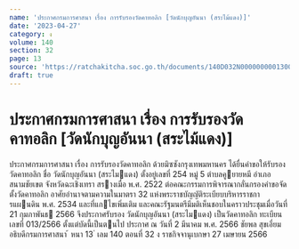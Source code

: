 ```yaml
---
name: 'ประกาศกรมการศาสนา เรื่อง การรับรองวัดคาทอลิก [วัดนักบุญอันนา (สระไม้แดง)]'
date: '2023-04-27'
category: ง
volume: 140
section: 32
page: 13
source: 'https://ratchakitcha.soc.go.th/documents/140D032N0000000001300.pdf'
draft: true
---
```


# ประกาศกรมการศาสนา เรื่อง การรับรองวัดคาทอลิก [วัดนักบุญอันนา (สระไม้แดง)]

ประกาศกรมการศาสนา เรื่อง การรับรองวัดคาทอลิก ด้วยมิซซังกรุงเทพมหานคร ได้ยื่นคําขอให้รับรองวัดคาทอลิก ชื่อ วัดนักบุญอันนา (สระไมแดง) ตั้งอยู่เลขที่ 254 หมู่ 5 ตําบลคูยายหมี อําเภอสนามชัยเขต จังหวัดฉะเชิงเทรา สรางเมื่อ พ.ศ. 2522 ต่อคณะกรรมการพิจารณากลั่นกรองคําขอจัดตั้งวัดคาทอลิก อาศัยอํานาจตามความในมาตรา 32 แห่งพระราชบัญญัติระเบียบบริหารราชการแผนดิน พ.ศ. 2534 และที่แกไขเพิ่มเติม และคณะรัฐมนตรีมีมติเห็นชอบในคราวประชุมเมื่อวันที่ 21 กุมภาพันธ 2566 จึงประกาศรับรอง วัดนักบุญอันนา (สระไมแดง) เป็นวัดคาทอลิก ทะเบียนเลขที่ 013/2566 ตั้งแต่บัดนี้เป็นตนไป ประกาศ ณ วันที่ 2 มีนาคม พ.ศ. 2566 ชัยพล สุขเอี่ยม อธิบดีกรมการศาสนา ้ หนา 13 ่ เลม 140 ตอนที่ 32 ง ราชกิจจานุเบกษา 27 เมษายน 2566
